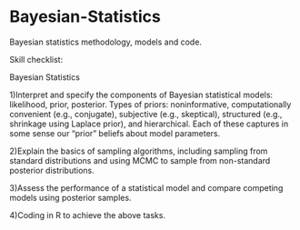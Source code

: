 # Bayesian-Statistics
Bayesian statistics methodology, models and code.

Skill checklist:

Bayesian Statistics

1)Interpret and specify the components of Bayesian statistical models: likelihood, prior, posterior.
  Types of priors: noninformative, computationally convenient (e.g., conjugate), subjective (e.g., skeptical), structured (e.g., shrinkage using Laplace prior), and     hierarchical. Each of these captures in some sense our “prior” beliefs about model parameters.

2)Explain the basics of sampling algorithms, including sampling from
  standard distributions and using MCMC to sample from non-standard
  posterior distributions.

3)Assess the performance of a statistical model and compare competing
  models using posterior samples.

4)Coding in R to achieve the above tasks.
